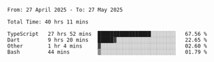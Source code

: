 <!--START_SECTION:waka-->

```abap
From: 27 April 2025 - To: 27 May 2025

Total Time: 40 hrs 11 mins

TypeScript   27 hrs 52 mins  █████████████████░░░░░░░░   67.56 %
Dart         9 hrs 20 mins   █████▓░░░░░░░░░░░░░░░░░░░   22.65 %
Other        1 hr 4 mins     ▓░░░░░░░░░░░░░░░░░░░░░░░░   02.60 %
Bash         44 mins         ▒░░░░░░░░░░░░░░░░░░░░░░░░   01.79 %
```

<!--END_SECTION:waka-->
